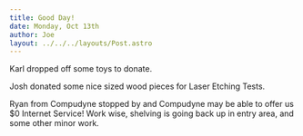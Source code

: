 ```yaml
---
title: Good Day!
date: Monday, Oct 13th
author: Joe
layout: ../../../layouts/Post.astro
---
```


Karl dropped off some toys to donate.

Josh donated some nice sized wood pieces for Laser Etching Tests.

Ryan from Compudyne stopped by and Compudyne may be able to offer us $0 Internet Service!  Work wise, shelving is going back up in entry area, and some other minor work.
